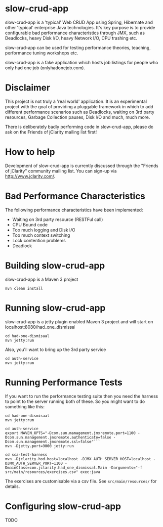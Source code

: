slow-crud-app
=============

slow-crud-app is a 'typical' Web CRUD App using Spring, Hibernate and other 'typical' enterprise Java technologies. 
It's key purpose is to provide configurable bad performance characteristics through JMX, such as Deadlocks, heavy 
Disk I/O, heavy Network I/O, CPU trashing etc.

slow-crud-app can be used for testing performance theories, teaching, performance tuning workshops etc.

slow-crud-app is a fake application which hosts job listings for people who only had one job (onlyhadonejob.com).

Disclaimer
==========

This project is not truly a 'real world' application. It is an experimental project with the goal of providing a 
pluggable framework in which to add different performance scenarios such as Deadlocks, waiting on 3rd party resources, 
Garbage Collection pauses, Disk I/O and much, much more.

There is deliberately badly performing code in slow-crud-app, please do ask on the Friends of jClarity mailing list first!

How to help
===========

Development of slow-crud-app is currently discussed through the "Friends of jClarity" community mailing list. You can sign-up 
via http://www.jclarity.com/.

Bad Performance Characteristics
===============================

The following performance characteristics have been implemented:

* Waiting on 3rd party resource (RESTFul call)
* CPU Bound code
* Too much logging and Disk I/O
* Too much context switching
* Lock contention problems
* Deadlock

Building slow-crud-app
=====================

slow-crud-app is a Maven 3 project

```
mvn clean install
```

Running slow-crud-app
=====================
   
slow-crud-app is a jetty plugin enabled Maven 3 project and will start on localhost:8080/had_one_dismissal

```
cd had-one-dismisaal
mvn jetty:run
```

Also, you'll want to bring up the 3rd party service

```
cd auth-service
mvn jetty:run
```

Running Performance Tests
=========================

If you want to run the performance testing suite then you need the harness to point to the server running
both of these.  So you might want to do something like this:

```
cd had-one-dismisaal
mvn jetty:run
```

```
cd auth-service
export MAVEN_OPTS="-Dcom.sun.management.jmxremote.port=1100 -Dcom.sun.management.jmxremote.authenticate=false -Dcom.sun.management.jmxremote.ssl=false"```
mvn -Djetty.port=9000 jetty:run
```
```
cd sca-test-harness
mvn -Djclarity.hod.host=localhost -DJMX_AUTH_SERVER_HOST=localhost -DJMX_AUTH_SERVER_PORT=1100 -DmainClass=com.jclarity.had_one_dismissal.Main -Darguments="-f src/main/resources/exercises.csv" exec:java
```

The exercises are customisable via a csv file.  See `src/main/resources/` for details.

Configuring slow-crud-app
=========================

TODO
